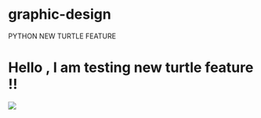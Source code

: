 # graphic-design
PYTHON NEW TURTLE FEATURE 

<h1> Hello , I am testing  new turtle feature !! </h1> 
 
<img src="https://i.pinimg.com/originals/2e/a7/f5/2ea7f5d29b0fe88cc8e1c93bb50d3c40.gif">
